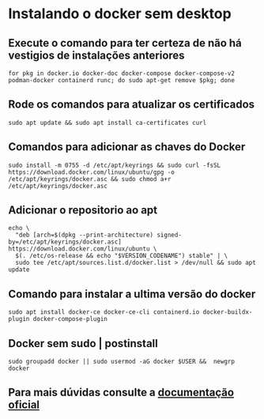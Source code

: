 # Instalando o docker sem desktop

## Execute o comando para ter certeza de não há vestigios de instalações anteriores

```
for pkg in docker.io docker-doc docker-compose docker-compose-v2 podman-docker containerd runc; do sudo apt-get remove $pkg; done
```

## Rode os comandos para atualizar os certificados

```
sudo apt update && sudo apt install ca-certificates curl
```

## Comandos para adicionar as chaves do Docker

```
sudo install -m 0755 -d /etc/apt/keyrings && sudo curl -fsSL https://download.docker.com/linux/ubuntu/gpg -o /etc/apt/keyrings/docker.asc && sudo chmod a+r /etc/apt/keyrings/docker.asc
```

## Adicionar o repositorio ao apt

```
echo \
  "deb [arch=$(dpkg --print-architecture) signed-by=/etc/apt/keyrings/docker.asc] https://download.docker.com/linux/ubuntu \
  $(. /etc/os-release && echo "$VERSION_CODENAME") stable" | \
  sudo tee /etc/apt/sources.list.d/docker.list > /dev/null && sudo apt update
```

## Comando para instalar a ultima versão do docker

```
sudo apt install docker-ce docker-ce-cli containerd.io docker-buildx-plugin docker-compose-plugin
```

## Docker sem sudo | postinstall

```
sudo groupadd docker || sudo usermod -aG docker $USER &&  newgrp docker
```

## Para mais dúvidas consulte a [documentação oficial](https://docs.docker.com/engine/install/ubuntu/)
